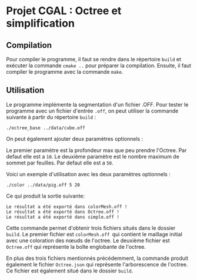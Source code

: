 # Projet CGAL : Octree et simplification

## Compilation

Pour compiler le programme, il faut se rendre dans le répertoire `build` et exécuter la commande `cmake ..` pour préparer la compilation. Ensuite, il faut compiler le programme avec la commande `make`.

## Utilisation

Le programme implémente la segmentation d'un fichier .OFF. Pour tester le programme avec un fichier d'entrée `.off`, on peut utiliser la commande suivante à partir du répertoire `build` :

```
./octree_base ../data/cube.off
```

On peut également ajouter deux paramètres optionnels :

Le premier paramètre est la profondeur max que peu prendre l'Octree. Par defaut elle est a `10`.
Le deuxième paramètre est le nombre maximum de sommet par feuilles. Par defaut elle est a `50`.

Voici un exemple d'utilisation avec les deux paramètres optionnels :

```
./color ../data/pig.off 5 20
```

Ce qui produit la sortie suivante:

```
Le résultat a été exporté dans colorMesh.off !
Le résultat a été exporté dans Octree.off !
Le résultat a été exporté dans simple.off !
```

Cette commande permet d'obtenir trois fichiers situés dans le dossier `build`. Le premier fichier est `colorMesh.off `qui contient le maillage initial avec une coloration des nœuds de l'octree. Le deuxième fichier est `Octree.off` qui représente la boîte englobante de l'octree. 


En plus des trois fichiers mentionnés précédemment, la commande produit également le fichier `Octree.json` qui représente l'arborescence de l'octree. Ce fichier est également situé dans le dossier `build`.
